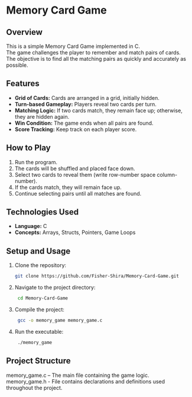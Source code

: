 # Memory Card Game

## Overview
This is a simple Memory Card Game implemented in C.<br>
The game challenges the player to remember and match pairs of cards.<br>
The objective is to find all the matching pairs as quickly and accurately as possible.

## Features
- **Grid of Cards:** Cards are arranged in a grid, initially hidden.
- **Turn-based Gameplay:** Players reveal two cards per turn.
- **Matching Logic:** If two cards match, they remain face up; otherwise, they are hidden again.
- **Win Condition:** The game ends when all pairs are found.
- **Score Tracking:** Keep track on each player score.

## How to Play
1. Run the program.
2. The cards will be shuffled and placed face down.
3. Select two cards to reveal them (write row-number space column-number).
4. If the cards match, they will remain face up.
5. Continue selecting pairs until all matches are found.

## Technologies Used
- **Language:** C
- **Concepts:** Arrays, Structs, Pointers, Game Loops

## Setup and Usage
1. Clone the repository:
   ```bash
   git clone https://github.com/Fisher-Shira/Memory-Card-Game.git
2. Navigate to the project directory:
   ```bash
    cd Memory-Card-Game
3. Compile the project:
   ```bash
    gcc -o memory_game memory_game.c
4. Run the executable:
   ```bash
    ./memory_game

## Project Structure
memory_game.c – The main file containing the game logic.<br>
memory_game.h - File contains declarations and definitions used throughout the project.<br>
